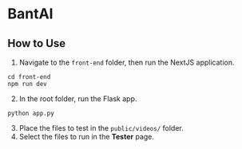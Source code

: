 # BantAI

## How to Use

1. Navigate to the `front-end` folder, then run the NextJS application.

```
cd front-end
npm run dev
```

2. In the root folder, run the Flask app.

```
python app.py
```

3. Place the files to test in the `public/videos/` folder.
4. Select the files to run in the **Tester** page.
